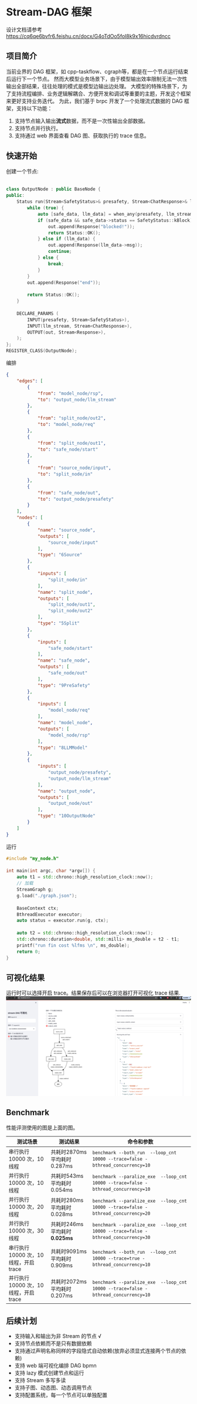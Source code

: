 # Stream-DAG 框架
设计文档请参考 https://cq6qe6bvfr6.feishu.cn/docx/G4oTdOo5fol8k9x16hicdvrdncc

## 项目简介
当前业界的 DAG 框架，如 cpp-taskflow、cgraph等，都是在一个节点运行结束后运行下一个节点。
然而大模型业务场景下，由于模型输出效率限制无法一次性输出全部结果，往往处理的模式是模型边输出边处理。
大模型的特殊场景下，为了支持流程编排、业务逻辑解耦合、方便开发和调试等重要的主题，开发这个框架来更好支持业务迭代。
为此，我们基于 brpc 开发了一个处理流式数据的 DAG 框架，支持以下功能：
1. 支持节点输入输出**流式**数据，而不是一次性输出全部数据。
2. 支持节点并行执行。
3. 支持通过 web 界面查看 DAG 图、获取执行的 trace 信息。


## 快速开始

创建一个节点:
```C++

class OutputNode : public BaseNode {
public:
    Status run(Stream<SafetyStatus>& presafety, Stream<ChatResponse>& llm_stream, Stream<Response>& out) {
        while (true) {
            auto [safe_data, llm_data] = when_any(presafety, llm_stream);
            if (safe_data && safe_data->status == SafetyStatus::kBlock) {
                out.append(Response("blocked!"));
                return Status::OK();
            } else if (llm_data) {
                out.append(Response(llm_data->msg));
                continue;
            } else {
                break;
            }
        }
        out.append(Response("end"));

        return Status::OK();
    }

    DECLARE_PARAMS (
        INPUT(presafety, Stream<SafetyStatus>),
        INPUT(llm_stream, Stream<ChatResponse>),
        OUTPUT(out, Stream<Response>),
    );
};
REGISTER_CLASS(OutputNode);
```
编排
```json
{
    "edges": [
        {
            "from": "model_node/rsp",
            "to": "output_node/llm_stream"
        },
        {
            "from": "split_node/out2",
            "to": "model_node/req"
        },
        {
            "from": "split_node/out1",
            "to": "safe_node/start"
        },
        {
            "from": "source_node/input",
            "to": "split_node/in"
        },
        {
            "from": "safe_node/out",
            "to": "output_node/presafety"
        }
    ],
    "nodes": [
        {
            "name": "source_node",
            "outputs": [
                "source_node/input"
            ],
            "type": "6Source"
        },
        {
            "inputs": [
                "split_node/in"
            ],
            "name": "split_node",
            "outputs": [
                "split_node/out1",
                "split_node/out2"
            ],
            "type": "5Split"
        },
        {
            "inputs": [
                "safe_node/start"
            ],
            "name": "safe_node",
            "outputs": [
                "safe_node/out"
            ],
            "type": "9PreSafety"
        },
        {
            "inputs": [
                "model_node/req"
            ],
            "name": "model_node",
            "outputs": [
                "model_node/rsp"
            ],
            "type": "8LLMModel"
        },
        {
            "inputs": [
                "output_node/presafety",
                "output_node/llm_stream"
            ],
            "name": "output_node",
            "outputs": [
                "output_node/out"
            ],
            "type": "10OutputNode"
        }
    ]
}
```
运行
```C++
#include "my_node.h"

int main(int argc, char *argv[]) {
    auto t1 = std::chrono::high_resolution_clock::now();
    // 加载
    StreamGraph g;
    g.load("./graph.json");

    BaseContext ctx;
    BthreadExecutor executor;
    auto status = executor.run(g, ctx);

    auto t2 = std::chrono::high_resolution_clock::now();
    std::chrono::duration<double, std::milli> ms_double = t2 - t1;
    printf("run fin cost %lfms \n", ms_double);
    return 0;
}

```

## 可视化结果
运行时可以选择开启 trace。结果保存后可以在浏览器打开可视化 trace 结果.
![Alt text](images/image.png)

## Benchmark
性能评测使用的图是上面的图。

| 测试场景 | 测试结果 | 命令和参数 |
| --- | --- | --- |
| 串行执行 10000 次，10 线程 | 共耗时2870ms 平均耗时0.287ms | `benchmark --both_run  --loop_cnt 10000 --trace=false -bthread_concurrency=10` |
| 并行执行 10000 次，10 线程 | 共耗时543ms 平均耗时0.054ms | `benchmark --paralize_exe  --loop_cnt 10000 --trace=false -bthread_concurrency=10` |
| 并行执行 10000 次，20 线程 | 共耗时280ms 平均耗时0.028ms | `benchmark --paralize_exe  --loop_cnt 10000 --trace=false -bthread_concurrency=20` |
| 并行执行 10000 次，30 线程 | 共耗时246ms 平均耗时**0.025ms** | `benchmark --paralize_exe  --loop_cnt 10000 --trace=false -bthread_concurrency=30` |
| 串行执行 10000 次，10 线程，开启 trace | 共耗时9091ms 平均耗时0.909ms | `benchmark --both_run  --loop_cnt 10000 --trace=true -bthread_concurrency=10` |
| 并行执行 10000 次，10 线程，开启 trace | 共耗时2072ms 平均耗时0.207ms | `benchmark --paralize_exe  --loop_cnt 10000 --trace=false -bthread_concurrency=10` |

## 后续计划
- 支持输入和输出为非 Stream 的节点 √
- 支持节点依赖而不是只有数据依赖
- 支持通过声明名称同样的字段隐式自动依赖(放弃必须显式连接两个节点的依赖)
- 支持 web 端可视化编排 DAG bpmn
- 支持 lazy 模式创建节点和运行
- 支持 Stream 多写多读
- 支持子图、动态图、动态调用节点
- 支持配置系统，每一个节点可以单独配置
